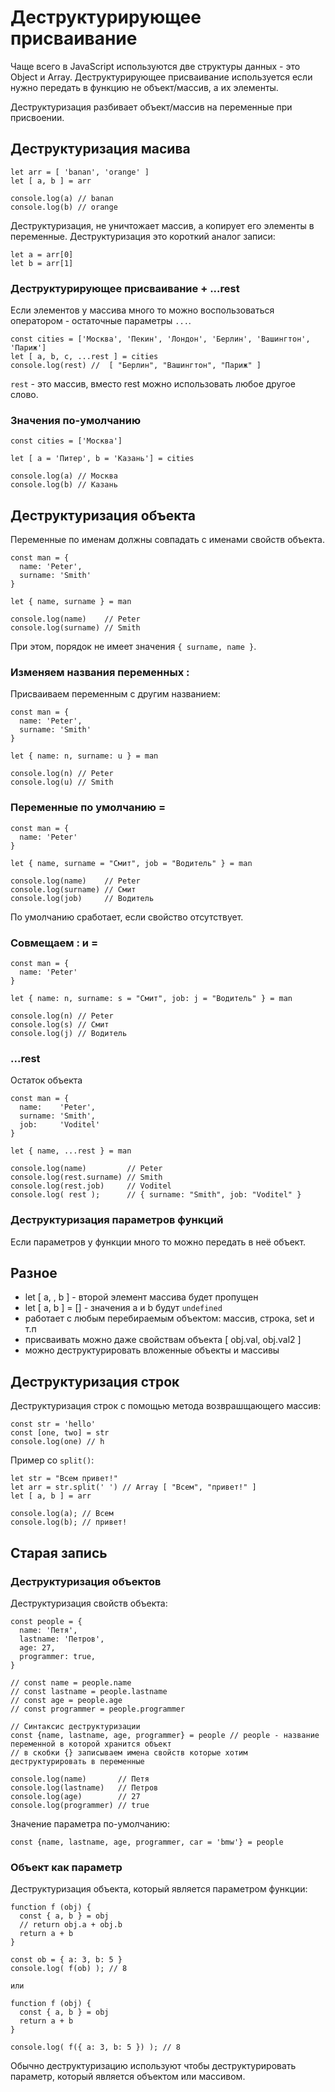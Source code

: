 # Деструктурирующее присваивание
Чаще всего в JavaScript используются две структуры данных - это Object и Array. Деструктурирующее присваивание используется если нужно передать в функцию не объект/массив, а их элементы. 

Деструктуризация разбивает объект/массив на переменные при присвоении.

## Деструктуризация масива

    let arr = [ 'banan', 'orange' ]
    let [ a, b ] = arr

    console.log(a) // banan
    console.log(b) // orange

Деструктуризация, не уничтожает массив, а копирует его элементы в переменные. Деструктуризация это короткий аналог записи:

    let a = arr[0]
    let b = arr[1]

### Деструктурирующее присваивание + ...rest
Если элементов у массива много то можно воспользоваться оператором - остаточные параметры `...`.

    const cities = ['Москва', 'Пекин', 'Лондон', 'Берлин', 'Вашингтон', 'Париж']
    let [ a, b, c, ...rest ] = cities
    console.log(rest) //  [ "Берлин", "Вашингтон", "Париж" ]

`rest` - это массив, вместо rest можно использовать любое другое слово.

### Значения по-умолчанию

    const cities = ['Москва']

    let [ a = 'Питер', b = 'Казань'] = cities

    console.log(a) // Москва
    console.log(b) // Казань

## Деструктуризация объекта 
Переменные по именам должны совпадать с именами свойств объекта.

    const man = {
      name: 'Peter',
      surname: 'Smith'
    }

    let { name, surname } = man

    console.log(name)    // Peter
    console.log(surname) // Smith

При этом, порядок не имеет значения `{ surname, name }`.

### Изменяем названия переменных :
Присваиваем переменным с другим названием:

    const man = {
      name: 'Peter',
      surname: 'Smith'
    }

    let { name: n, surname: u } = man

    console.log(n) // Peter
    console.log(u) // Smith

### Переменные по умолчанию =

    const man = {
      name: 'Peter'
    }

    let { name, surname = "Смит", job = "Водитель" } = man

    console.log(name)    // Peter
    console.log(surname) // Смит
    console.log(job)     // Водитель

По умолчанию сработает, если свойство отсутствует.

### Совмещаем : и =

    const man = {
      name: 'Peter'
    }

    let { name: n, surname: s = "Смит", job: j = "Водитель" } = man

    console.log(n) // Peter
    console.log(s) // Смит
    console.log(j) // Водитель

### ...rest
Остаток объекта

    const man = {
      name:    'Peter',
      surname: 'Smith',
      job:     'Voditel'
    }

    let { name, ...rest } = man

    console.log(name)         // Peter
    console.log(rest.surname) // Smith
    console.log(rest.job)     // Voditel
    console.log( rest );      // { surname: "Smith", job: "Voditel" }

### Деструктуризация параметров функций
Если параметров у функции много то можно передать в неё объект.

## Разное
- let [ a, , b ] - второй элемент массива будет пропущен
- let [ a, b ] = [] - значения a и b будут `undefined`
- работает с любым перебираемым объектом: массив, строка, set и т.п
- присваивать можно даже свойствам объекта [ obj.val, obj.val2 ]
- можно деструктурировать вложенные объекты и массивы

## Деструктуризация строк
Деструктуризация строк с помощью метода возврашщающего массив:

    const str = 'hello'
    const [one, two] = str
    console.log(one) // h

Пример со `split()`:

    let str = "Всем привет!"
    let arr = str.split(' ') // Array [ "Всем", "привет!" ]
    let [ a, b ] = arr

    console.log(a); // Всем
    console.log(b); // привет!

## Старая запись
### Деструктуризация объектов
Деструктуризация свойств объекта:

    const people = {
      name: 'Петя',
      lastname: 'Петров',
      age: 27,
      programmer: true,
    }

    // const name = people.name
    // const lastname = people.lastname
    // const age = people.age
    // const programmer = people.programmer

    // Синтаксис деструктуризации
    const {name, lastname, age, programmer} = people // people - название переменной в которой хранится объект
    // в скобки {} записываем имена свойств которые хотим деструктурировать в переменные

    console.log(name)       // Петя
    console.log(lastname)   // Петров
    console.log(age)        // 27
    console.log(programmer) // true

Значение параметра по-умолчанию:

    const {name, lastname, age, programmer, car = 'bmw'} = people

### Объект как параметр
Деструктуризация объекта, который является параметром функции:

    function f (obj) {
      const { a, b } = obj
      // return obj.a + obj.b
      return a + b
    }

    const ob = { a: 3, b: 5 }
    console.log( f(ob) ); // 8

    или

    function f (obj) {
      const { a, b } = obj
      return a + b
    }

    console.log( f({ a: 3, b: 5 }) ); // 8

Обычно деструктуризацию используют чтобы деструктурировать параметр, который является объектом или массивом.

